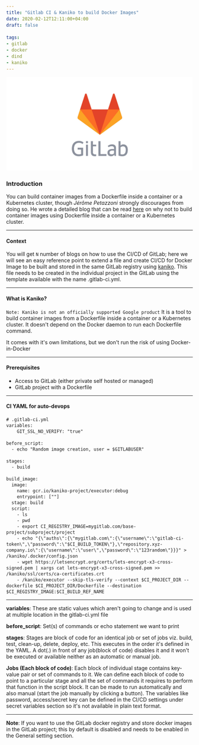 ```yaml
---
title: "Gitlab CI & Kaniko to build Docker Images"
date: 2020-02-12T12:11:00+04:00
draft: false

tags:
- gitlab
- docker
- dind
- kaniko
---
```

![GitLab](/gitlab.jpeg)
### Introduction
You can build container images from a Dockerfile inside a container or a Kubernetes cluster, though *Jérôme Petazzoni* strongly discourages from doing so. He wrote a detailed blog that can be read [here](http://jpetazzo.github.io/2015/09/03/do-not-use-docker-in-docker-for-ci/) on why not to build container images using Dockerfile inside a container or a Kubernetes cluster.

---
#### Context
You will get ```N``` number of blogs on how to use the CI/CD of GitLab; here we will see an easy reference point to extend a file and create CI/CD for Docker Image to be built and stored in the same GitLab registry using [kaniko](https://cloud.google.com/blog/products/gcp/introducing-kaniko-build-container-images-in-kubernetes-and-google-container-builder-even-without-root-access). This file needs to be created in the individual project in the GitLab using the template available with the name .gitlab-ci.yml.

---
#### What is Kaniko?
```Note: Kaniko is not an officially supported Google product```
It is a tool to build container images from a Dockerfile inside a container or a Kubernetes cluster. It doesn't depend on the Docker daemon to run each Dockerfile command.

It comes with it's own limitations, but we don't run the risk of using Docker-in-Docker

---
#### Prerequisites
- Access to GitLab (either private self hosted or managed)
- GitLab project with a Dockerfile

---
#### CI YAML for auto-devops
```
# .gitlab-ci.yml
variables:
    GIT_SSL_NO_VERIFY: "true"

before_script:
  - echo "Random image creation, user = $GITLABUSER"

stages:
  - build

build_image:
  image:
    name: gcr.io/kaniko-project/executor:debug
    entrypoint: [""]
  stage: build
  script:
    - ls
    - pwd
    - export CI_REGISTRY_IMAGE=mygitlab.com/base-project/subproject/project
    - echo "{\"auths\":{\"mygitlab.com\":{\"username\":\"gitlab-ci-token\",\"password\":\"$CI_BUILD_TOKEN\"},\"repository.xyz-company.io\":{\"username\":\"user\",\"password\":\"123random\"}}}" > /kaniko/.docker/config.json
    - wget https://letsencrypt.org/certs/lets-encrypt-x3-cross-signed.pem | xargs cat lets-encrypt-x3-cross-signed.pem >> /kaniko/ssl/certs/ca-certificates.crt
    - /kaniko/executor --skip-tls-verify --context $CI_PROJECT_DIR --dockerfile $CI_PROJECT_DIR/Dockerfile --destination $CI_REGISTRY_IMAGE:$CI_BUILD_REF_NAME

```

---
**variables**: These are static values which aren't going to change and is used at multiple location in the gitlab-ci.yml file

**before_script**: Set(s) of commands or echo statement we want to print

**stages**: Stages are block of code for an identical job or set of jobs viz. build, test, clean-up, delete, deploy, etc. This executes in the order it's defined in the YAML. A dot(.) in front of any job(block of code) disables it and it won't be executed or available neither as an automatic or manual job.

**Jobs (Each block of code)**: Each block of individual stage contains key-value pair or set of commands to it. We can define each block of code to point to a particular stage and all the set of commands it requires to perform that function in the script block. It can be made to run automatically and also manual (start the job manually by clicking a button). The variables like password, access/secret key can be defined in the CI/CD settings under secret variables section so it's not available in plain text format.

---

**Note**: If you want to use the GitLab docker registry and store docker images in the GitLab project; this by default is disabled and needs to be enabled in the General setting section.
